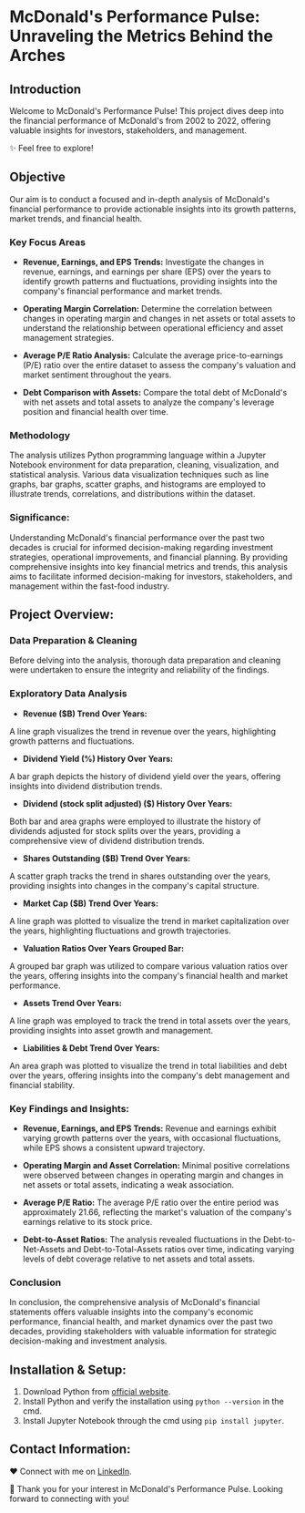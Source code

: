 # McDonald's Performance Pulse: Unraveling the Metrics Behind the Arches

## Introduction

Welcome to McDonald's Performance Pulse! This project dives deep into the financial performance of McDonald's from 2002 to 2022, offering valuable insights for investors, stakeholders, and management.

✨ Feel free to explore!

## Objective

Our aim is to conduct a focused and in-depth analysis of McDonald's financial performance to provide actionable insights into its growth patterns, market trends, and financial health.

### Key Focus Areas

- **Revenue, Earnings, and EPS Trends:** 
Investigate the changes in revenue, earnings, and earnings per share (EPS) over the years to identify growth patterns and fluctuations, providing insights into the company's financial performance and market trends.

- **Operating Margin Correlation:**
Determine the correlation between changes in operating margin and changes in net assets or total assets to understand the relationship between operational efficiency and asset management strategies.

- **Average P/E Ratio Analysis:**
Calculate the average price-to-earnings (P/E) ratio over the entire dataset to assess the company's valuation and market sentiment throughout the years.
   
- **Debt Comparison with Assets:**
Compare the total debt of McDonald's with net assets and total assets to analyze the company's leverage position and financial health over time.

### Methodology
The analysis utilizes Python programming language within a Jupyter Notebook environment for data preparation, cleaning, visualization, and statistical analysis. Various data visualization techniques such as line graphs, bar graphs, scatter graphs, and histograms are employed to illustrate trends, correlations, and distributions within the dataset.

### Significance:
Understanding McDonald's financial performance over the past two decades is crucial for informed decision-making regarding investment strategies, operational improvements, and financial planning. By providing comprehensive insights into key financial metrics and trends, this analysis aims to facilitate informed decision-making for investors, stakeholders, and management within the fast-food industry.

## Project Overview:

###  Data Preparation & Cleaning

Before delving into the analysis, thorough data preparation and cleaning were undertaken to ensure the integrity and reliability of the findings.

### Exploratory Data Analysis 

- **Revenue ($B) Trend Over Years:**

A line graph visualizes the trend in revenue over the years, highlighting growth patterns and fluctuations.

- **Dividend Yield (%) History Over Years:**

A bar graph depicts the history of dividend yield over the years, offering insights into dividend distribution trends.

- **Dividend (stock split adjusted) ($) History Over Years:**

Both bar and area graphs were employed to illustrate the history of dividends adjusted for stock splits over the years, providing a comprehensive view of dividend distribution trends.

- **Shares Outstanding ($B) Trend Over Years:**

A scatter graph tracks the trend in shares outstanding over the years, providing insights into changes in the company's capital structure.

- **Market Cap ($B) Trend Over Years:**

A line graph was plotted to visualize the trend in market capitalization over the years, highlighting fluctuations and growth trajectories.

- **Valuation Ratios Over Years Grouped Bar:**

A grouped bar graph was utilized to compare various valuation ratios over the years, offering insights into the company's financial health and market performance.

- **Assets Trend Over Years:**

A line graph was employed to track the trend in total assets over the years, providing insights into asset growth and management.

- **Liabilities & Debt Trend Over Years:**

An area graph was plotted to visualize the trend in total liabilities and debt over the years, offering insights into the company's debt management and financial stability.

### Key Findings and Insights:

- **Revenue, Earnings, and EPS Trends:**
Revenue and earnings exhibit varying growth patterns over the years, with occasional fluctuations, while EPS shows a consistent upward trajectory.

- **Operating Margin and Asset Correlation:** 
Minimal positive correlations were observed between changes in operating margin and changes in net assets or total assets, indicating a weak association.

- **Average P/E Ratio:** 
The average P/E ratio over the entire period was approximately 21.66, reflecting the market's valuation of the company's earnings relative to its stock price.

- **Debt-to-Asset Ratios:** 
The analysis revealed fluctuations in the Debt-to-Net-Assets and Debt-to-Total-Assets ratios over time, indicating varying levels of debt coverage relative to net assets and total assets.

### Conclusion

In conclusion, the comprehensive analysis of McDonald's financial statements offers valuable insights into the company's economic performance, financial health, and market dynamics over the past two decades, providing stakeholders with valuable information for strategic decision-making and investment analysis.

## Installation & Setup:

1. Download Python from [official website](https://www.python.org/downloads/).
2. Install Python and verify the installation using `python --version` in the cmd.
3. Install Jupyter Notebook through the cmd using `pip install jupyter`.

## Contact Information:

❤️ Connect with me on [LinkedIn](#insert_linkedin_profile_link_here). 

🌟 Thank you for your interest in McDonald's Performance Pulse. Looking forward to connecting with you!
